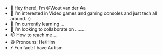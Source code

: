 - 👋 Hey there!, I’m @Wout van der Aa
- 👀 I’m interested in Video games and gaming consoles and just tech all around. :)
- 🌱 I’m currently learning ...
- 💞️ I’m looking to collaborate on ........
- 📫 How to reach me ...
- 😄 Pronouns: He/Him
- ⚡ Fun fact: I have Autism

<!---
WoutvanderAa/WoutvanderAa is a ✨ special ✨ repository because its `README.md` (this file) appears on your GitHub profile.
You can click the Preview link to take a look at your changes.
--->
